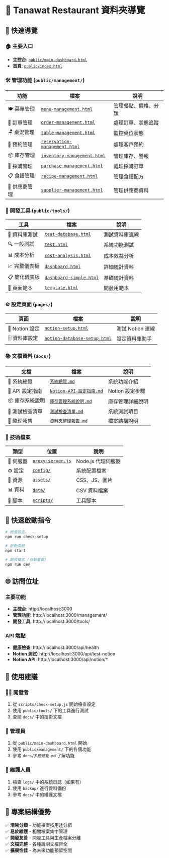 # 📂 Tanawat Restaurant 資料夾導覽

## 🎯 快速導覽

### 🏠 主要入口
- **主控台**: [`public/main-dashboard.html`](public/main-dashboard.html)
- **首頁**: [`public/index.html`](public/index.html)

### 🛠️ 管理功能 (`public/management/`)
| 功能 | 檔案 | 說明 |
|------|------|------|
| 🍽️ 菜單管理 | [`menu-management.html`](public/management/menu-management.html) | 管理餐點、價格、分類 |
| 📝 訂單管理 | [`order-management.html`](public/management/order-management.html) | 處理訂單、狀態追蹤 |
| 🪑 桌況管理 | [`table-management.html`](public/management/table-management.html) | 監控桌位狀態 |
| 📅 預約管理 | [`reservation-management.html`](public/management/reservation-management.html) | 處理客戶預約 |
| 📦 庫存管理 | [`inventory-management.html`](public/management/inventory-management.html) | 管理庫存、警報 |
| 🛒 採購管理 | [`purchase-management.html`](public/management/purchase-management.html) | 處理採購訂單 |
| 📋 食譜管理 | [`recipe-management.html`](public/management/recipe-management.html) | 管理食譜配方 |
| 🏪 供應商管理 | [`supplier-management.html`](public/management/supplier-management.html) | 管理供應商資料 |

### 🔧 開發工具 (`public/tools/`)
| 工具 | 檔案 | 說明 |
|------|------|------|
| 🧪 資料庫測試 | [`test-database.html`](public/tools/test-database.html) | 測試資料庫連線 |
| 🔍 一般測試 | [`test.html`](public/tools/test.html) | 系統功能測試 |
| 📊 成本分析 | [`cost-analysis.html`](public/tools/cost-analysis.html) | 成本效益分析 |
| 📈 完整儀表板 | [`dashboard.html`](public/tools/dashboard.html) | 詳細統計資料 |
| 📋 簡化儀表板 | [`dashboard-simple.html`](public/tools/dashboard-simple.html) | 基礎統計資料 |
| 🎨 頁面範本 | [`template.html`](public/tools/template.html) | 開發用範本 |

### ⚙️ 設定頁面 (`pages/`)
| 頁面 | 檔案 | 說明 |
|------|------|------|
| 🔗 Notion 設定 | [`notion-setup.html`](pages/notion-setup.html) | 測試 Notion 連線 |
| 🗄️ 資料庫設定 | [`notion-database-setup.html`](pages/notion-database-setup.html) | 設定資料庫助手 |

### 📚 文檔資料 (`docs/`)
| 文檔 | 檔案 | 說明 |
|------|------|------|
| 📖 系統總覽 | [`系統總覽.md`](docs/系統總覽.md) | 系統功能介紹 |
| 🔧 API 設定指南 | [`Notion-API-設定指南.md`](docs/Notion-API-設定指南.md) | Notion 設定步驟 |
| 📦 庫存系統說明 | [`庫存管理系統說明.md`](docs/庫存管理系統說明.md) | 庫存管理詳細說明 |
| 🧪 測試檢查清單 | [`測試檢查清單.md`](docs/測試檢查清單.md) | 系統測試項目 |
| 📁 整理報告 | [`資料夾整理報告.md`](docs/資料夾整理報告.md) | 檔案結構說明 |

### 🔧 技術檔案
| 類型 | 位置 | 說明 |
|------|------|------|
| 🚀 伺服器 | [`proxy-server.js`](proxy-server.js) | Node.js 代理伺服器 |
| ⚙️ 設定 | [`config/`](config/) | 系統配置檔案 |
| 🎨 資源 | [`assets/`](assets/) | CSS、JS、圖片 |
| 📊 資料 | [`data/`](data/) | CSV 資料檔案 |
| 🔧 腳本 | [`scripts/`](scripts/) | 工具腳本 |

## 🚀 快速啟動指令

```bash
# 檢查設定
npm run check-setup

# 啟動系統
npm start

# 開發模式 (自動重載)
npm run dev
```

## 🌐 訪問位址

### 主要功能
- **主控台**: http://localhost:3000
- **管理功能**: http://localhost:3000/management/
- **開發工具**: http://localhost:3000/tools/

### API 端點
- **健康檢查**: http://localhost:3000/api/health
- **Notion 測試**: http://localhost:3000/api/test-notion
- **Notion API**: http://localhost:3000/api/notion/*

## 📱 使用建議

### 👨‍💻 開發者
1. 從 `scripts/check-setup.js` 開始檢查設定
2. 使用 `public/tools/` 下的工具進行測試
3. 查閱 `docs/` 中的技術文檔

### 👥 管理員
1. 從 `public/main-dashboard.html` 開始
2. 使用 `public/management/` 下的各個功能
3. 參考 `docs/系統總覽.md` 了解功能

### 🔧 維護人員
1. 檢查 `logs/` 中的系統日誌（如果有）
2. 使用 `backup/` 進行資料備份
3. 參考 `docs/` 中的維護文檔

## 🎯 專案結構優勢

✅ **清晰分類** - 功能檔案按用途分組  
✅ **易於維護** - 相關檔案集中管理  
✅ **開發友善** - 開發工具與生產檔案分離  
✅ **文檔完整** - 各種說明文檔齊全  
✅ **擴展性佳** - 為未來功能預留空間
